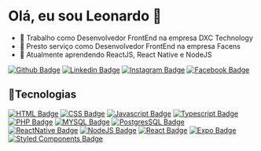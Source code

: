 # Olá, eu sou Leonardo 👋

- 🔭 Trabalho como Desenvolvedor FrontEnd na empresa DXC Technology
- 🔭 Presto serviço como Desenvolvedor FrontEnd na empresa Facens
- 🌱 Atualmente aprendendo ReactJS, React Native e NodeJS

[![Github Badge](https://img.shields.io/badge/-Github-000?style=flat-square&logo=Github&logoColor=white&link=https://github.com/lagalvao)](https://github.com/lagalvao)
[![Linkedin Badge](https://img.shields.io/badge/-LinkedIn-blue?style=flat-square&logo=Linkedin&logoColor=white&link=https://www.linkedin.com/in/leonardo-augusto-galvao)](https://www.linkedin.com/in/leonardo-augusto-galvao)
[![Instagram Badge](https://img.shields.io/badge/Instagram-E4405F?style=flat-square&logo=instagram&logoColor=white&link=https://www.instagram.com/leo_galvao19/)](https://www.instagram.com/leo_galvao19/)
[![Facebook Badge](https://img.shields.io/badge/Facebook-1877F2?style=flat-square&logo=facebook&logoColor=white&link=https://www.facebook.com/leonardo.galvao.315/)](https://www.facebook.com/leonardo.galvao.315/)

## 🚀Tecnologias
[![HTML Badge](https://img.shields.io/badge/HTML5-E34F26?style=flat-square&logo=html5&logoColor=white&link=https://developer.mozilla.org/pt-BR/docs/Web/HTML)](https://developer.mozilla.org/pt-BR/docs/Web/HTML)
[![CSS Badge](https://img.shields.io/badge/CSS3-1572B6?style=flat-square&logo=css3&logoColor=white&link=https://developer.mozilla.org/pt-BR/docs/Web/CSS)](https://developer.mozilla.org/pt-BR/docs/Web/CSS)
[![Javascript Badge](https://img.shields.io/badge/JavaScript-323330?style=flat-square&logo=javascript&logoColor=F7DF1E&link=https://developer.mozilla.org/pt-BR/docs/Web/JavaScript)](https://developer.mozilla.org/pt-BR/docs/Web/JavaScript)
[![Typescript Badge](https://img.shields.io/badge/TypeScript-007ACC?style=flat-square&logo=typescript&logoColor=white&link=https://www.typescriptlang.org/)](https://www.typescriptlang.org/)
[![PHP Badge](https://img.shields.io/badge/PHP-777BB4?style=flat-square&logo=php&logoColor=white&link=https://www.php.net/)](https://www.php.net/)
[![MYSQL Badge](https://img.shields.io/badge/MySQL-005C84?style=flat-square&logo=mysql&logoColor=white&link=https://www.mysql.com/)](https://www.mysql.com/)
[![PostgresSQL Badge](https://img.shields.io/badge/PostgreSQL-316192?style=flat-square&logo=postgresql&logoColor=white&link=https://www.postgresql.org/)](https://www.postgresql.org/)
[![ReactNative Badge](https://img.shields.io/badge/React_Native-20232A?style=flat-square&logo=react&logoColor=61DAFB&link=https://reactnative.dev/)](https://reactnative.dev/)
[![NodeJS Badge](https://img.shields.io/badge/Node.js-339933?style=flat-square&logo=nodedotjs&logoColor=white&link=https://nodejs.org/en/)](https://nodejs.org/en/)
[![React Badge](https://img.shields.io/badge/React-20232A?style=flat-square&logo=react&logoColor=61DAFB&link=https://pt-br.reactjs.org/)](https://pt-br.reactjs.org/)
[![Expo Badge](https://img.shields.io/badge/Expo-1B1F23?style=flat-square&logo=expo&logoColor=white&link=https://expo.dev/)](https://expo.dev/)
[![Styled Components Badge](https://img.shields.io/badge/styled--components-DB7093?style=flat-square&logo=styled-components&logoColor=white&link=https://styled-components.com/)](https://styled-components.com/)

